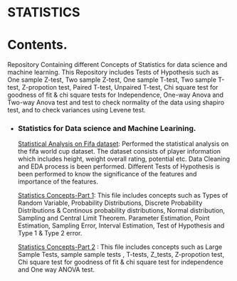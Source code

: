 # STATISTICS

# Contents.
Repository Containing different Concepts of Statistics for data science and machine learning. This Repository includes Tests of Hypothesis such as One sample Z-test, Two sample Z-test, One sample T-test, Two sample T-test, Z-propotion test, Paired T-test, Unpaired T-test, Chi square test for goodness of fit & chi square tests for Independence, One-way Anova and Two-way Anova test and test to check normality of the data using shapiro test, and to check variances using Levene test.
  
 - ### Statistics for Data science and Machine Learining.
    
      [Statistical Analysis on Fifa dataset](https://github.com/VikasHM66/STATISTICS/blob/main/Statistics%20Mini%20Project.ipynb): Performed the statistical analysis on the fifa world cup dataset. The dataset consists of player information which includes height, weight overall rating, potential etc. Data Cleaning and EDA process is been performed. Different Tests of Hypothesis is been performed to know the significance of the features and importance of the features.
      
      [Statistics Concepts-Part 1](https://github.com/VikasHM66/STATISTICS/blob/main/Concepts%20of%20Statistics%20-%20Part%201.ipynb): This file includes concepts such as Types of Random Variable, Probability Distributions, Discrete Probability Distributions & Continous probability distributions, Normal distribution, Sampling and Central Limit Theorem.
      Parameter Estimation, Point Estimation, Sampling Error, Interval Estimation, Test of Hypothesis and Type 1 & Type 2 error.
      
      [Statistics Concepts-Part 2](https://github.com/VikasHM66/STATISTICS/blob/main/Concepts%20of%20Statistics%20-%20Part%202.ipynb) : This file includes concepts such as Large Sample Tests, sample sample tests , T-tests, Z_tests, Z-propotion test, Chi square test for goodness of fit & chi square test for independence and One way ANOVA test.
    
